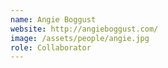 ```yaml
---
name: Angie Boggust
website: http://angieboggust.com/
image: /assets/people/angie.jpg
role: Collaborator
---
```

